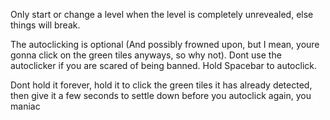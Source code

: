 Only start or change a level when the level is completely unrevealed, else things will break.

The autoclicking is optional (And possibly frowned upon, but I mean, youre gonna click on the green tiles anyways, so why not).
Dont use the autoclicker if you are scared of being banned.
Hold Spacebar to autoclick.

Dont hold it forever, hold it to click the green tiles it has already detected, then give it a few seconds to settle down before you autoclick again, you maniac